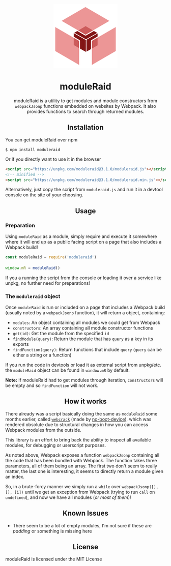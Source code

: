 <div align='center'>
  <img width=200px src='.github/logo.png?raw=true'>

  <h1>moduleRaid</h1>
  <p>moduleRaid is a utility to get modules and module constructors from <code>webpackJsonp</code> functions embedded on websites by Webpack. It also provides functions to search through returned modules.</p>
</div>

<h2 align='center'>Installation</h2>

You can get moduleRaid over npm

```
$ npm install moduleraid
```

Or if you directly want to use it in the browser

```html
<script src="https://unpkg.com/moduleraid@3.1.0/moduleraid.js"></script>
<!-- minified -->
<script src="https://unpkg.com/moduleraid@3.1.0/moduleraid.min.js"></script>
```

Alternatively, just copy the script from `moduleraid.js` and run it in a devtool console
on the site of your choosing.

<h2 align='center'>Usage</h2>

### Preparation

Using `moduleRaid` as a module, simply require and execute it somewhere where it will end up as a public facing script on a page that also
includes a Webpack build!

```js
const moduleRaid = require('moduleraid')

window.mR = moduleRaid()
```

If you a running the script from the console or loading it over a service like unpkg, no further need for preparations!

### The `moduleraid` object

Once `moduleRaid` is run or included on a page that includes a Webpack build (usually noted by a `webpackJsonp` function), it
will return a object, containing:

* `modules`: An object containing all modules we could get from Webpack
* `constructors`: An array containing all module constructor functions
* `get(id)`: Get the module from the specified `id`
* `findModule(query)`: Return the module that has `query` as a key in its exports
* `findFunction(query)`: Return functions that include `query` (`query` can be either a string or a function)

If you run the code in devtools or load it as external script from unpkg/etc. the `moduleRaid` object can be found in `window.mR` by default.

**Note:** If moduleRaid had to get modules through iteration, `constructors` will be empty and so `findFunction` will not work.

<h2 align='center'>How it works</h2>

There already was a script basically doing the same as `moduleRaid` some months earlier, called [`webcrack`](https://gist.github.com/no-boot-device/cb63762000e606e50690911cac1bcead) (made by [no-boot-device](https://github.com/no-boot-device)), which was rendered obsolute due to structural changes in how you can access Webpack modules from the outside.

This library is an effort to bring back the ability to inspect all available modules, for debugging or userscript purposes.

As noted above, Webpack exposes a function `webpackJsonp` containing all the code that has been bundled with Webpack. The function takes three
parameters, all of them being an array. The first two don't seem to really matter, the last one is interesting, it seems to directly return
a module given an index.

So, in a brute-forcy manner we simply run a `while` over `webpackJsonp([], [], [i])` until we get an exception from Webpack (trying to run `call`
on `undefined`), and now we have all modules (_or most of them_)!

<h2 align='center'>Known Issues</h2>

* There seem to be a lot of empty modules, I'm not sure if these are _padding_ or something is missing here

<h2 align='center'>License</h2>

moduleRaid is licensed under the MIT License